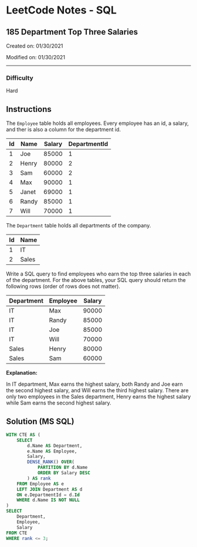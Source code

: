 # LeetCode Notes - SQL

## 185 Department Top Three Salaries

Created on: 01/30/2021

Modified on: 01/30/2021

---

### Difficulty

Hard

## Instructions

The `Employee` table holds all employees. Every employee has an id, a salary, and ther is also a column for the department id.


| Id | Name  | Salary | DepartmentId |
| -- | ----- | ------ | ------------ |
| 1  | Joe   | 85000  | 1            |
| 2  | Henry | 80000  | 2            |
| 3  | Sam   | 60000  | 2            |
| 4  | Max   | 90000  | 1            |
| 5  | Janet | 69000  | 1            |
| 6  | Randy | 85000  | 1            |
| 7  | Will  | 70000  | 1            |

The `Department` table holds all departments of the company.

| Id | Name   |
| -- | ------ |
| 1  | IT     |
| 2  | Sales  |

Write a SQL query to find employees who earn the top three salaries in each of the department. For the above tables, your SQL query should return the following rows (order of rows does not matter).

| Department | Employee | Salary |
| ---------- | -------- | ------ |
| IT         | Max      | 90000  |
| IT         | Randy    | 85000  |
| IT         | Joe      | 85000  |
| IT         | Will     | 70000  |
| Sales      | Henry    | 80000  |
| Sales      | Sam      | 60000  |

**Explanation:**

In IT department, Max earns the highest salary, both Randy and Joe earn the second highest salary, and Will earns the third highest salary. There are only two employees in the Sales department, Henry earns the highest salary while Sam earns the second highest salary.

## Solution (MS SQL)

``` sql
WITH CTE AS (
    SELECT 
        d.Name AS Department,
        e.Name AS Employee,
        Salary,
        DENSE_RANK() OVER(
            PARTITION BY d.Name
            ORDER BY Salary DESC
        ) AS rank
    FROM Employee AS e
    LEFT JOIN Department AS d
    ON e.DepartmentId = d.Id
    WHERE d.Name IS NOT NULL
)
SELECT 
    Department,
    Employee,
    Salary
FROM CTE
WHERE rank <= 3;
```